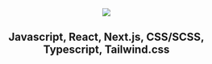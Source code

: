 <div align="center">
  <img src="https://capsule-render.vercel.app/api?type=waving&color=auto&height=300&section=header&text=I%20Am%20Alexandra!%20A%20Frontend%20Developer&fontSize=60" />
  <h2 align="center">Javascript, React, Next.js, CSS/SCSS, Typescript, Tailwind.css</h2>
</div>
